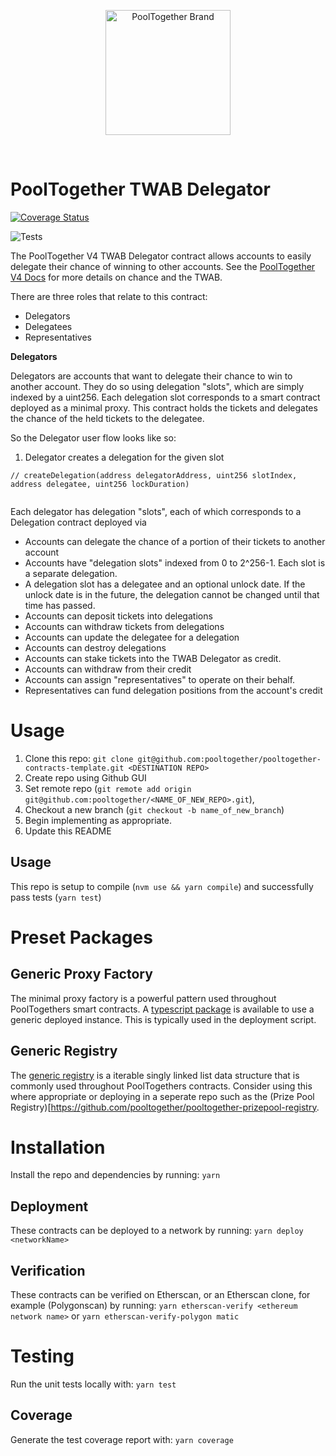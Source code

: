 <p align="center">
  <a href="https://github.com/pooltogether/pooltogether--brand-assets">
    <img src="https://github.com/pooltogether/pooltogether--brand-assets/blob/977e03604c49c63314450b5d432fe57d34747c66/logo/pooltogether-logo--purple-gradient.png?raw=true" alt="PoolTogether Brand" style="max-width:100%;" width="200">
  </a>
</p>

<br />

# PoolTogether TWAB Delegator

[![Coverage Status](https://coveralls.io/repos/github/pooltogether/v4-twab-delegator/badge.svg?branch=master)](https://coveralls.io/github/pooltogether/v4-twab-delegator?branch=master)

![Tests](https://github.com/pooltogether/v4-twab-delegator/actions/workflows/main.yml/badge.svg)

The PoolTogether V4 TWAB Delegator contract allows accounts to easily delegate their chance of winning to other accounts. See the [PoolTogether V4 Docs](https://dev.pooltogether.com) for more details on chance and the TWAB.

There are three roles that relate to this contract:

- Delegators
- Delegatees
- Representatives

**Delegators**

Delegators are accounts that want to delegate their chance to win to another account. They do so using delegation "slots", which are simply indexed by a uint256.  Each delegation slot corresponds to a smart contract deployed as a minimal proxy. This contract holds the tickets and delegates the chance of the held tickets to the delegatee.

So the Delegator user flow looks like so:

1. Delegator creates a delegation for the given slot
```
// createDelegation(address delegatorAddress, uint256 slotIndex, address delegatee, uint256 lockDuration)


```






Each delegator has delegation "slots", each of which corresponds to a Delegation contract deployed via 


- Accounts can delegate the chance of a portion of their tickets to another account
- Accounts have "delegation slots" indexed from 0 to 2^256-1. Each slot is a separate delegation.
- A delegation slot has a delegatee and an optional unlock date. If the unlock date is in the future, the delegation cannot be changed until that time has passed.
- Accounts can deposit tickets into delegations
- Accounts can withdraw tickets from delegations
- Accounts can update the delegatee for a delegation
- Accounts can destroy delegations
- Accounts can stake tickets into the TWAB Delegator as credit.
- Accounts can withdraw from their credit
- Accounts can assign "representatives" to operate on their behalf.
- Representatives can fund delegation positions from the account's credit

# Usage

1. Clone this repo: `git clone git@github.com:pooltogether/pooltogether-contracts-template.git <DESTINATION REPO>`
1. Create repo using Github GUI
1. Set remote repo (`git remote add origin git@github.com:pooltogether/<NAME_OF_NEW_REPO>.git`),
1. Checkout a new branch (`git checkout -b name_of_new_branch`)
1. Begin implementing as appropriate.
1. Update this README

## Usage

This repo is setup to compile (`nvm use && yarn compile`) and successfully pass tests (`yarn test`)

# Preset Packages

## Generic Proxy Factory

The minimal proxy factory is a powerful pattern used throughout PoolTogethers smart contracts. A [typescript package](https://www.npmjs.com/package/@pooltogether/pooltogether-proxy-factory-package) is available to use a generic deployed instance. This is typically used in the deployment script.

## Generic Registry

The [generic registry](https://www.npmjs.com/package/@pooltogether/pooltogether-generic-registry) is a iterable singly linked list data structure that is commonly used throughout PoolTogethers contracts. Consider using this where appropriate or deploying in a seperate repo such as the (Prize Pool Registry)[https://github.com/pooltogether/pooltogether-prizepool-registry.

# Installation

Install the repo and dependencies by running:
`yarn`

## Deployment

These contracts can be deployed to a network by running:
`yarn deploy <networkName>`

## Verification

These contracts can be verified on Etherscan, or an Etherscan clone, for example (Polygonscan) by running:
`yarn etherscan-verify <ethereum network name>` or `yarn etherscan-verify-polygon matic`

# Testing

Run the unit tests locally with:
`yarn test`

## Coverage

Generate the test coverage report with:
`yarn coverage`
